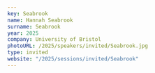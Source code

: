 ```yaml
---
key: Seabrook
name: Hannah Seabrook
surname: Seabrook
year: 2025
company: University of Bristol
photoURL: /2025/speakers/invited/Seabrook.jpg
type: invited
website: "/2025/sessions/invited/Seabrook"
---
```

